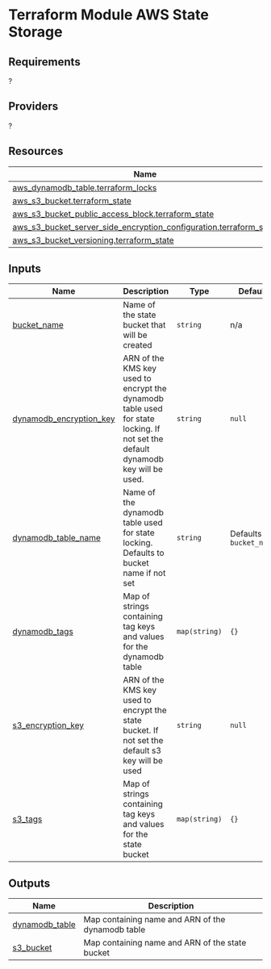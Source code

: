 # Terraform Module AWS State Storage



## Requirements

?

## Providers

?

## Resources

| Name                                                                                                                                                                                             | Type     |
| ------------------------------------------------------------------------------------------------------------------------------------------------------------------------------------------------ | -------- |
| [aws_dynamodb_table.terraform_locks](https://registry.terraform.io/providers/hashicorp/aws/latest/docs/resources/dynamodb_table)                                                                 | resource |
| [aws_s3_bucket.terraform_state](https://registry.terraform.io/providers/hashicorp/aws/latest/docs/resources/s3_bucket)                                                                           | resource |
| [aws_s3_bucket_public_access_block.terraform_state](https://registry.terraform.io/providers/hashicorp/aws/latest/docs/resources/s3_bucket_public_access_block)                                   | resource |
| [aws_s3_bucket_server_side_encryption_configuration.terraform_state](https://registry.terraform.io/providers/hashicorp/aws/latest/docs/resources/s3_bucket_server_side_encryption_configuration) | resource |
| [aws_s3_bucket_versioning.terraform_state](https://registry.terraform.io/providers/hashicorp/aws/latest/docs/resources/s3_bucket_versioning)                                                     | resource |

## Inputs

| Name                                                                                                        | Description                                                                                                                     | Type          | Default                   | Required |
| ----------------------------------------------------------------------------------------------------------- | ------------------------------------------------------------------------------------------------------------------------------- | ------------- | ------------------------- | :------: |
| <a name="input_bucket_name"></a> [bucket\_name](#input\_bucket\_name)                                       | Name of the state bucket that will be created                                                                                   | `string`      | n/a                       |   yes    |
| <a name="input_dynamodb_encryption_key"></a> [dynamodb\_encryption\_key](#input\_dynamodb\_encryption\_key) | ARN of the KMS key used to encrypt the dynamodb table used for state locking. If not set the default dynamodb key will be used. | `string`      | `null`                    |    no    |
| <a name="input_dynamodb_table_name"></a> [dynamodb\_table\_name](#input\_dynamodb\_table\_name)             | Name of the dynamodb table used for state locking. Defaults to bucket name if not set                                           | `string`      | Defaults to `bucket_name` |    no    |
| <a name="input_dynamodb_tags"></a> [dynamodb\_tags](#input\_dynamodb\_tags)                                 | Map of strings containing tag keys and values for the dynamodb table                                                            | `map(string)` | `{}`                      |    no    |
| <a name="input_s3_encryption_key"></a> [s3\_encryption\_key](#input\_s3\_encryption\_key)                   | ARN of the KMS key used to encrypt the state bucket. If not set the default s3 key will be used                                 | `string`      | `null`                    |    no    |
| <a name="input_s3_tags"></a> [s3\_tags](#input\_s3\_tags)                                                   | Map of strings containing tag keys and values for the state bucket                                                              | `map(string)` | `{}`                      |    no    |

## Outputs

| Name                                                                             | Description                                       |
| -------------------------------------------------------------------------------- | ------------------------------------------------- |
| <a name="output_dynamodb_table"></a> [dynamodb\_table](#output\_dynamodb\_table) | Map containing name and ARN of the dynamodb table |
| <a name="output_s3_bucket"></a> [s3\_bucket](#output\_s3\_bucket)                | Map containing  name and ARN of the state bucket  |
